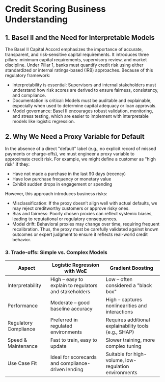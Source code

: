 # Credit Scoring Business Understanding

## 1. Basel II and the Need for Interpretable Models

The Basel II Capital Accord emphasizes the importance of accurate, transparent, and risk-sensitive capital requirements. It introduces three pillars: minimum capital requirements, supervisory review, and market discipline. Under Pillar 1, banks must quantify credit risk using either standardized or internal ratings-based (IRB) approaches.
Because of this regulatory framework:

- Interpretability is essential: Supervisors and internal stakeholders must understand how risk scores are derived to ensure fairness, consistency, and compliance.
- Documentation is critical: Models must be auditable and explainable, especially when used to determine capital adequacy or loan approvals.
- Model governance: Basel II encourages robust validation, monitoring, and stress testing, which are easier to implement with interpretable models like logistic regression.

## 2. Why We Need a Proxy Variable for Default

In the absence of a direct "default" label (e.g., no explicit record of missed payments or charge-offs), we must engineer a proxy variable to approximate credit risk. For example, we might define a customer as "high risk" if they:

- Have not made a purchase in the last 90 days (recency)
- Have low purchase frequency or monetary value
- Exhibit sudden drops in engagement or spending

However, this approach introduces business risks:

- Misclassification: If the proxy doesn’t align well with actual defaults, we may reject creditworthy customers or approve risky ones.
- Bias and fairness: Poorly chosen proxies can reflect systemic biases, leading to reputational or regulatory consequences.
- Model drift: Behavioral proxies may change over time, requiring frequent recalibration.
  Thus, the proxy must be carefully validated against known outcomes or expert judgment to ensure it reflects real-world credit behavior.

### 3. Trade-offs: Simple vs. Complex Models

| Aspect                | Logistic Regression with WoE                          | Gradient Boosting                                     |
| --------------------- | ----------------------------------------------------- | ----------------------------------------------------- |
| Interpretability      | High – easy to explain to regulators and stakeholders | Low – often considered a "black box"                  |
| Performance           | Moderate – good baseline accuracy                     | High – captures nonlinearities and interactions       |
| Regulatory Compliance | Preferred in regulated environments                   | Requires additional explainability tools (e.g., SHAP) |
| Speed & Maintenance   | Fast to train, easy to update                         | Slower training, more complex tuning                  |
| Use Case Fit          | Ideal for scorecards and compliance-driven lending    | Suitable for high-volume, low-regulation environments |
